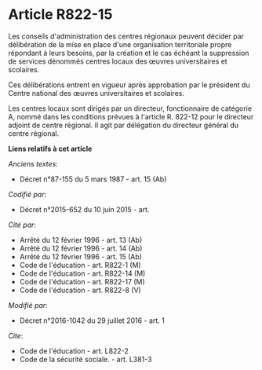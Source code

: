 # Article R822-15

Les conseils d'administration des centres régionaux peuvent décider par délibération de la mise en place d'une organisation
territoriale propre répondant à leurs besoins, par la création et le cas échéant la suppression de services dénommés centres
locaux des œuvres universitaires et scolaires. 

Ces délibérations entrent en vigueur après approbation par le président du Centre national des œuvres universitaires et
scolaires. 

Les centres locaux sont dirigés par un directeur, fonctionnaire de catégorie A, nommé dans les conditions prévues à l'article
R. 822-12 pour le directeur adjoint de centre régional. Il agit par délégation du directeur général du centre régional.

**Liens relatifs à cet article**

_Anciens textes_:

  - Décret n°87-155 du 5 mars 1987 - art. 15 (Ab)

_Codifié par_:

  - Décret n°2015-652 du 10 juin 2015 - art.

_Cité par_:

  - Arrêté du 12 février 1996 - art. 13 (Ab)
  - Arrêté du 12 février 1996 - art. 14 (Ab)
  - Arrêté du 12 février 1996 - art. 15 (Ab)
  - Code de l'éducation - art. R822-1 (M)
  - Code de l'éducation - art. R822-14 (M)
  - Code de l'éducation - art. R822-17 (M)
  - Code de l'éducation - art. R822-8 (V)

_Modifié par_:

  - Décret n°2016-1042 du 29 juillet 2016 - art. 1

_Cite_:

  - Code de l'éducation - art. L822-2
  - Code de la sécurité sociale. - art. L381-3
